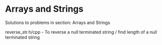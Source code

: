 # Arrays and Strings

Solutions to problems in section: Arrays and Strings

reverse_str.h/cpp  -  To reverse a null terminated string / find length of a null terminated string